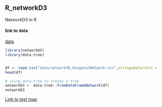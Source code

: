 R\_networkD3
------------
  
  NetworkD3 in R

#### link to data

[data](data/network3D_diagonalNetwork.csv)


``` r
library(networkD3)
library(data.tree)


df <- read.csv("data/network3D_diagonalNetwork.csv",stringsAsFactors = FALSE)
head(df)
```



``` r
# using data.tree to create a tree
networkD3 <- data.tree::FromDataFrameNetwork(df)
networkD3
```

[Link to test map](https://github.com/loankimrobinson/networkD3/network3D.html)


